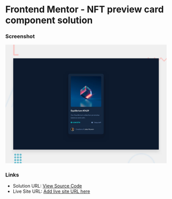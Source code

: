 # Frontend Mentor - NFT preview card component solution

### Screenshot

![Desktop](./design/desktop-preview.jpg)

### Links

- Solution URL: [View Source Code](https://github.com/tayyibGbondo/-NFT-preview-card-component)
- Live Site URL: [Add live site URL here](https://your-live-site-url.com)
